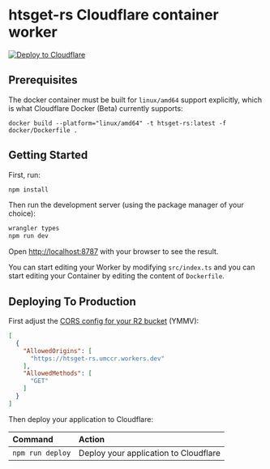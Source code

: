 # htsget-rs Cloudflare container worker 

[![Deploy to Cloudflare](https://deploy.workers.cloudflare.com/button)](https://deploy.workers.cloudflare.com/?url=https://github.com/umccr/htsget-deploy/tree/cloudflare)

## Prerequisites

The docker container must be built for `linux/amd64` support explicitly, which is what Cloudflare Docker (Beta) currently supports:

```
docker build --platform="linux/amd64" -t htsget-rs:latest -f docker/Dockerfile .
```

## Getting Started

First, run:

```bash
npm install
```

Then run the development server (using the package manager of your choice):

```bash
wrangler types
npm run dev
```

Open [http://localhost:8787](http://localhost:8787) with your browser to see the result.

You can start editing your Worker by modifying `src/index.ts` and you can start
editing your Container by editing the content of `Dockerfile`.

## Deploying To Production

First adjust the [CORS config for your R2 bucket](https://developers.cloudflare.com/r2/buckets/cors/) (YMMV):

```json
[
  {
    "AllowedOrigins": [
      "https://htsget-rs.umccr.workers.dev"
    ],
    "AllowedMethods": [
      "GET"
    ]
  }
]
```

Then deploy your application to Cloudflare:


| Command          | Action                                |
| :--------------- | :------------------------------------ |
| `npm run deploy` | Deploy your application to Cloudflare |
